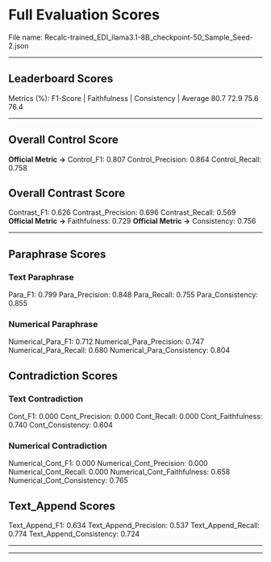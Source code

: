 # Full Evaluation Scores

File name: Recalc-trained_EDI_llama3.1-8B_checkpoint-50_Sample_Seed-2.json


---

## Leaderboard Scores

Metrics (%): F1-Score | Faithfulness | Consistency | Average
                80.7        72.9          75.6        76.4

---

## Overall Control Score

**Official Metric ->** Control_F1: 0.807
Control_Precision: 0.864
Control_Recall: 0.758

## Overall Contrast Score

Contrast_F1: 0.626
Contrast_Precision: 0.696
Contrast_Recall: 0.569
**Official Metric ->** Faithfulness: 0.729
**Official Metric ->** Consistency: 0.756

---


## Paraphrase Scores


### Text Paraphrase

Para_F1: 0.799
Para_Precision: 0.848
Para_Recall: 0.755
Para_Consistency: 0.855


### Numerical Paraphrase

Numerical_Para_F1: 0.712
Numerical_Para_Precision: 0.747
Numerical_Para_Recall: 0.680
Numerical_Para_Consistency: 0.804


## Contradiction Scores


### Text Contradiction

Cont_F1: 0.000
Cont_Precision: 0.000
Cont_Recall: 0.000
Cont_Faithfulness: 0.740
Cont_Consistency: 0.604


### Numerical Contradiction

Numerical_Cont_F1: 0.000
Numerical_Cont_Precision: 0.000
Numerical_Cont_Recall: 0.000
Numerical_Cont_Faithfulness: 0.658
Numerical_Cont_Consistency: 0.765


## Text_Append Scores

Text_Append_F1: 0.634
Text_Append_Precision: 0.537
Text_Append_Recall: 0.774
Text_Append_Consistency: 0.724

---


---

